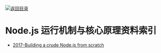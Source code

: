 [![返回目录](https://parg.co/UGo)](https://parg.co/b4z) 
 

# Node.js 运行机制与核心原理资料索引



- [2017-Building a crude Node.js from scratch](https://blog.twobucks.co/building-a-crude-node-js-from-scratch/)